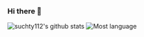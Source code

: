 ### Hi there 👋
![suchty112's github stats](https://github-readme-stats.vercel.app/api?username=suchty112&show_icons=true&theme=dracula)
![Most language](https://github-readme-stats.anuraghazra1.vercel.app/api/top-langs/?username=suchty112&show_icons=true&theme=dracula)
<!--
**Suchty112/suchty112** is a ✨ _special_ ✨ repository because its `README.md` (this file) appears on your GitHub profile.

Here are some ideas to get you started:

- 🔭 I’m currently working on ...
- 🌱 I’m currently learning ...
- 👯 I’m looking to collaborate on ...
- 🤔 I’m looking for help with ...
- 💬 Ask me about ...
- 📫 How to reach me: ...
- 😄 Pronouns: ...
- ⚡ Fun fact: ...
-->

